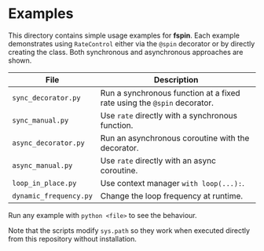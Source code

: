 # Examples

This directory contains simple usage examples for **fspin**. Each example demonstrates using `RateControl` either via the `@spin` decorator or by directly creating the class. Both synchronous and asynchronous approaches are shown.

| File                   | Description                                                 |
|------------------------|-------------------------------------------------------------|
| `sync_decorator.py`    | Run a synchronous function at a fixed rate using the `@spin` decorator. |
| `sync_manual.py`       | Use `rate` directly with a synchronous function.            |
| `async_decorator.py`   | Run an asynchronous coroutine with the decorator.           |
| `async_manual.py`      | Use `rate` directly with an async coroutine.                |
| `loop_in_place.py`     | Use context manager `with loop(...):`.                      |
| `dynamic_frequency.py` | Change the loop frequency at runtime.                       |

Run any example with `python <file>` to see the behaviour.

Note that the scripts modify `sys.path` so they work when executed directly from this repository without installation.
